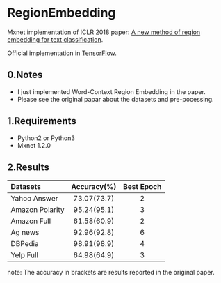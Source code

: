 # RegionEmbedding
Mxnet implementation of ICLR 2018 paper: [A new method of region embedding for text classification](https://openreview.net/forum?id=BkSDMA36Z).

Official implementation in [TensorFlow](https://github.com/text-representation/local-context-unit).

## 0.Notes

- I just implemented Word-Context Region Embedding in the paper.
- Please see the original papar about the datasets and pre-pocessing.
## 1.Requirements

- Python2 or Python3
- Mxnet 1.2.0
## 2.Results

|Datasets| Accuracy(%)|Best Epoch|
| :-- | :--: | :--: |
|Yahoo Answer|73.07(73.7)|2|
|Amazon Polarity|95.24(95.1)|3|
|Amazon Full|61.58(60.9)|2|
|Ag news| 92.96(92.8)|6|
|DBPedia|98.91(98.9)|4|
|Yelp Full| 64.98(64.9)|3|

note: The accuracy in brackets are results reported in the original paper.
